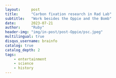```yaml
---
layout:     post
title:      "Carbon fixation research in Rad Lab"
subtitle:   "Work besides the Oppie and the Bomb"
date:       2023-07-21
author:     "Ruby"
header-img: "img/in-post/post-Oppie/psc.jpeg"
multilingual: true
disqus_username: brainfo
catalog: true
catalog_depth: 2
tags:
    - entertainment
    - science
    - history
---
```



